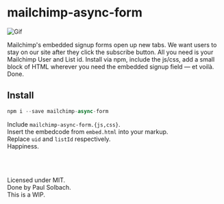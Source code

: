 # mailchimp-async-form
![Gif](https://i.imgur.com/FV8unDX.gif)

Mailchimp's embedded signup forms open up new tabs. We want users to stay on our site after they click the subscribe button. All you need is your Mailchimp User and List id. Install via npm, include the js/css, add a small block of HTML wherever you need the embedded signup field — et voilà. Done.

## Install
```js
npm i --save mailchimp-async-form
```
Include `mailchimp-async-form.{js,css}`.   
Insert the embedcode from `embed.html` into your markup.   
Replace `uid` and `listId` respectively.   
Happiness.   

<br/>
<br/>
   

Licensed under MIT.   
Done by Paul Solbach.   
This is a WIP.   
